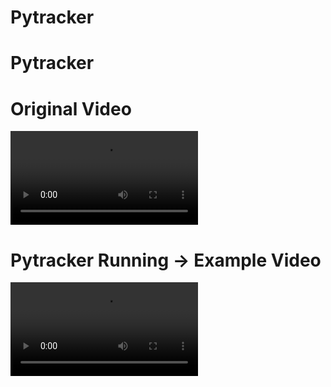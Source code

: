 # Pytracker
# Pytracker

<h1> Original Video </h1>

![](https://user-images.githubusercontent.com/70411835/163603315-28bbefaf-1d7f-4794-968b-e60911966127.mp4)

<h1> Pytracker Running -> Example Video </h1>

![](https://user-images.githubusercontent.com/70411835/163604576-51e1906f-35d2-4442-bdef-04263e3561c8.mov)



